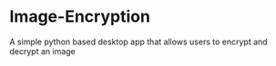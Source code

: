 # Image-Encryption
A simple python based desktop app that allows users to encrypt and decrypt an image
